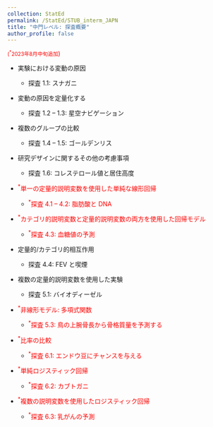 ```yaml
---
collection: StatEd
permalink: /StatEd/STUB_interm_JAPN
title: "中門レベル: 探査概要"
author_profile: false
---
```


<style>
  hr {
    height: 2px;
    background-color: #E5E4E2;
    border: none;
  }

  .no-italics {
      font-style: normal;   
  }
</style>

<span style="color:red;"><small>(<sup>*</sup>2023年8月中旬追加</small>)</span>

* 実験における変動の原因
  * 探査 1.1: スナガニ

* 変動の原因を定量化する
  * 探査 1.2 – 1.3: 星空ナビゲーション

* 複数のグループの比較
  * 探査 1.4 – 1.5: ゴールデンリス

* 研究デザインに関するその他の考慮事項
  * 探査 1.6: コレステロール値と居住高度

* <span style="color:red;"><sup>*</sup>単一の定量的説明変数を使用した単純な線形回帰</span>
  * <span style="color:red;"><sup>*</sup>探査 4.1 – 4.2: 脂肪酸と DNA</span>

* <span style="color:red;"><sup>*</sup>カテゴリ的説明変数と定量的説明変数の両方を使用した回帰モデル</span>
  * <span style="color:red;"><sup>*</sup>探査 4.3: 血糖値の予測</span>

* 定量的/カテゴリ的相互作用
  * 探査 4.4: FEV と喫煙

* 複数の定量的説明変数を使用した実験
  * 探査 5.1: バイオディーゼル

* <span style="color:red;"><sup>*</sup>非線形モデル: 多項式関数</span>
  * <span style="color:red;"><sup>*</sup>探査 5.3: 鳥の上腕骨長から骨格質量を予測する</span>

* <span style="color:red;"><sup>*</sup>比率の比較</span>
  * <span style="color:red;"><sup>*</sup>探査 6.1: エンドウ豆にチャンスを与える</span>

* <span style="color:red;"><sup>*</sup>単純ロジスティック回帰</span>
  * <span style="color:red;"><sup>*</sup>探査 6.2: カブトガニ</span>

* <span style="color:red;"><sup>*</sup>複数の説明変数を使用したロジスティック回帰</span>
  * <span style="color:red;"><sup>*</sup>探査 6.3: 乳がんの予測</span>

